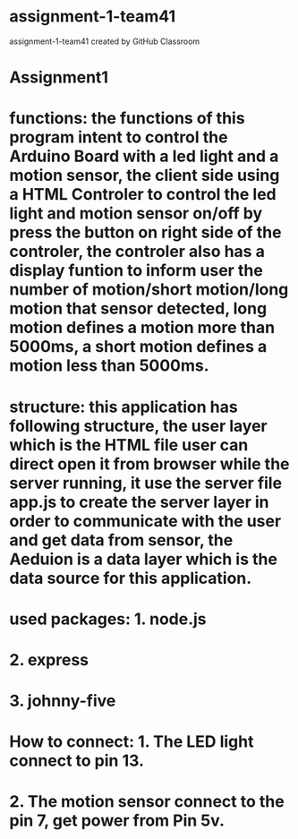 # assignment-1-team41
assignment-1-team41 created by GitHub Classroom
# Assignment1
# functions: the functions of this program intent to control the Arduino Board with a led light and a motion sensor, the client side using a HTML Controler to control the led light and motion sensor on/off by press the button on right side of the controler, the controler also has a display funtion to inform user the number of motion/short motion/long motion that sensor detected, long motion defines a motion more than 5000ms, a short motion defines a motion less than 5000ms.
# structure: this application has following structure, the user layer which is the HTML file user can direct open it from browser while the server running, it use the server file app.js to create the server layer in order to communicate with the user and get data from sensor, the Aeduion is a data layer which is the data source for this application.
# used packages:  1. node.js
#                 2. express
#                 3. johnny-five
# How to connect: 1. The LED light connect to pin 13.
#                 2. The motion sensor connect to the pin 7, get power from Pin 5v.
